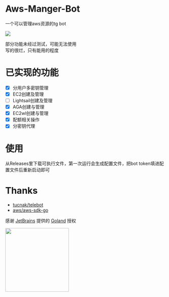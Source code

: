 # Aws-Manger-Bot
一个可以管理aws资源的tg bot

[![](https://img.shields.io/github/license/Yuzuki999/Aws-Manger-Bot?style=for-the-badge)](https://www.gnu.org/licenses/gpl-3.0.html)

部分功能未经过测试，可能无法使用  
写的很烂，只有能用的程度
# 已实现的功能
- [x] 分用户多密钥管理
- [x] EC2创建及管理
- [ ] Lightsail创建及管理
- [x] AGA创建与管理
- [x] EC2wl创建与管理
- [x] 配额相关操作
- [x] 分密钥代理
# 使用
从Releases里下载可执行文件，第一次运行会生成配置文件，把bot token填进配置文件后重新启动即可
# Thanks
- [tucnak/telebot](https://github.com/tucnak/telebot)
- [aws/aws-sdk-go](https://github.com/aws/aws-sdk-go)

感谢 [JetBrains](https://jb.gg/) 提供的 [Goland](https://www.jetbrains.com/go) 授权

<img src=https://resources.jetbrains.com/storage/products/company/brand/logos/GoLand_icon.png width="200">
